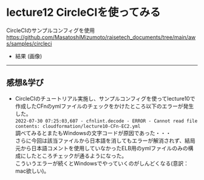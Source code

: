 # lecture12 CircleCIを使ってみる
CircleCIのサンプルコンフィグを使用
https://github.com/MasatoshiMizumoto/raisetech_documents/tree/main/aws/samples/circleci

* 結果
(画像)
---
## 感想&学び
* CircleCIのチュートリアル実施し、サンプルコンフィグを使ってlecture10で作成したCFnのymlファイルのチェックをかけたところ以下のエラーが発生した。  
`2022-07-30 07:25:03,607 - cfnlint.decode - ERROR - Cannot read file contents: cloudformation/lecture10-CFn-EC2.yml`  
 調べてみるとまたもWindowsの文字コードが原因であった・・・  
 さらに今回は該当ファイルから日本語を消してもエラーが解消されず、結局元から日本語コメントを使用していなかったELB用のymlファイルのみの構成にしたところチェックが通るようになった。  
 こういうエラーが続くとWindowsでやっていくのがしんどくなる(意訳：mac欲しい)。